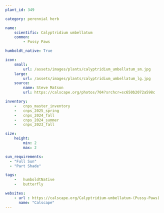 ```yaml
---
plant_id: 349 

category: perennial herb

name: 
    scientific: Calyptridium umbellatum 
    common:
        - Pussy Paws

humboldt_native: True

icon: 
    small: 
        url: /assets/images/plants/calyptridium_umbellatum_sm.jpg 
    large: 
        url: /assets/images/plants/calyptridium_umbellatum_lg.jpg 
    source: 
        name: Steve Matson
        url: https://calscape.org/photos/704?srchcr=sc650b2072a598c 

inventory: 
    -   cnps_master_inventory
    -   cnps_2025_spring
    -   cnps_2024_fall
    -   cnps_2024_summer
    -   cnps_2023_fall

size:
    height: 
        min: 2
        max: 2

sun_requirements:
  - "Full Sun"
  - "Part Shade"

tags:  
    -   humboldtNative
    -   butterfly

websites:
    - url : https://calscape.org/Calyptridium-umbellatum-(Pussy-Paws) 
      name: "Calscape"
---
```

